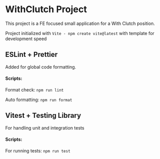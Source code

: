 # WithClutch Project

This project is a FE focused small application for a With Clutch position.

Project initialized with `Vite - npm create vite@latest` with template for development speed

## ESLint + Prettier

Added for global code formatting.

#### Scripts:

Format check: `npm run lint`

Auto formatting: `npm run format`

## Vitest + Testing Library

For handling unit and integration tests

#### Scripts:

For running tests: `npm run test`
